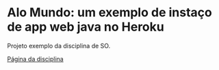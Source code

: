 # Alo Mundo: um exemplo de instaço de app web java no Heroku

Projeto exemplo da disciplina de SO.

[Página da disciplina](https://sistemas-operacionais.github.io)
